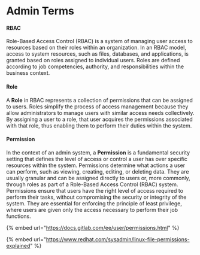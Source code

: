 # Admin Terms

#### RBAC

Role-Based Access Control (RBAC) is a system of managing user access to resources based on their roles within an organization. In an RBAC model, access to system resources, such as files, databases, and applications, is granted based on roles assigned to individual users. Roles are defined according to job competencies, authority, and responsibilities within the business context.

#### Role

A **Role** in RBAC represents a collection of permissions that can be assigned to users. Roles simplify the process of access management because they allow administrators to manage users with similar access needs collectively. By assigning a user to a role, that user acquires the permissions associated with that role, thus enabling them to perform their duties within the system.

#### Permission

In the context of an admin system, a **Permission** is a fundamental security setting that defines the level of access or control a user has over specific resources within the system. Permissions determine what actions a user can perform, such as viewing, creating, editing, or deleting data. They are usually granular and can be assigned directly to users or, more commonly, through roles as part of a Role-Based Access Control (RBAC) system. Permissions ensure that users have the right level of access required to perform their tasks, without compromising the security or integrity of the system. They are essential for enforcing the principle of least privilege, where users are given only the access necessary to perform their job functions.

{% embed url="https://docs.gitlab.com/ee/user/permissions.html" %}

{% embed url="https://www.redhat.com/sysadmin/linux-file-permissions-explained" %}
